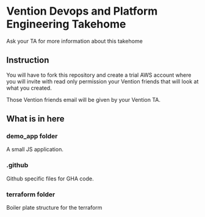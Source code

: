 # Vention Devops and Platform Engineering Takehome

Ask your TA for more information about this takehome

## Instruction
You will have to fork this repository and create a trial AWS account where you will invite with read only permission your Vention friends that will look at what you created.

Those Vention friends email will be given by your Vention TA.

## What is in here

### demo_app folder
A small JS application.

### .github
Github specific files for GHA code. 

### terraform folder
Boiler plate structure for the terraform
